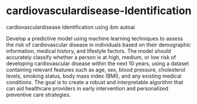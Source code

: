 # cardiovasculardisease-Identification
cardiovasculardisease Identification using ibm autoai

Develop a predictive model using machine learning techniques to assess the risk of cardiovascular disease in individuals based on their demographic information, medical history, and lifestyle factors. The model should accurately classify whether a person is at high, medium, or low risk of developing cardiovascular disease within the next 10 years, using a dataset containing relevant features such as age, sex, blood pressure, cholesterol levels, smoking status, body mass index (BMI), and any existing medical conditions. The goal is to create a robust and interpretable algorithm that can aid healthcare providers in early intervention and personalized preventive care strategies.

